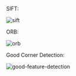
SIFT:

![sift](https://github.com/sanjay-906/Learnings/assets/99668976/877c71e5-9f9e-4190-b083-1239dcfea8e8)

ORB:

![orb](https://github.com/sanjay-906/Learnings/assets/99668976/3c1532e1-6d4c-4dd0-89e9-f3b754b126dc)

Good Corner Detection:

![good-feature-detection](https://github.com/sanjay-906/Learnings/assets/99668976/a462fc38-d41d-40a7-a877-f5fdde6451a5)
